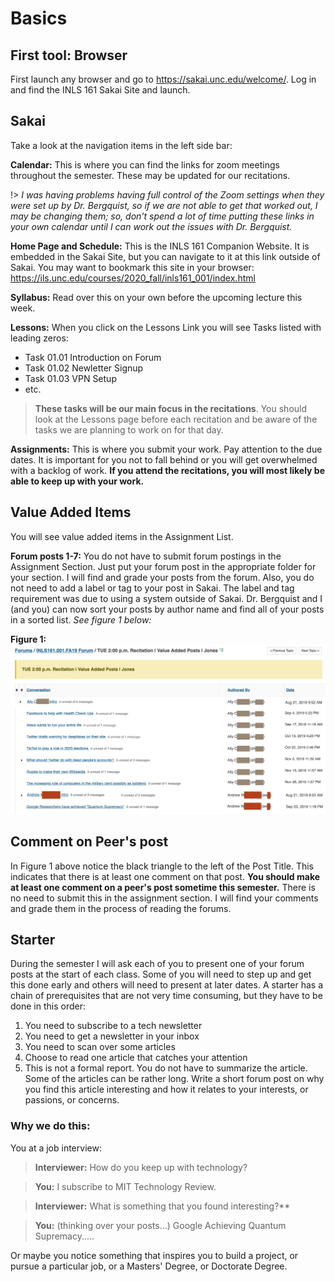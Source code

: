 # Basics

## First tool: Browser

First launch any browser and go to <https://sakai.unc.edu/welcome/>. Log in and find the INLS 161 Sakai Site and launch.

## Sakai

Take a look at the navigation items in the left side bar:

**Calendar:** This is where you can find the links for zoom meetings throughout the semester. These may be updated for our recitations.

!> *I was having problems having full control of the Zoom settings when they were set up by Dr. Bergquist, so if we are not able to get that worked out, I may be changing them; so, don't spend a lot of time putting these links in your own calendar until I can work out the issues with Dr. Bergquist.*

**Home Page and Schedule:** This is the INLS 161 Companion Website. It is embedded in the Sakai Site, but you can navigate to it at this link outside of Sakai. You may want to bookmark this site in your browser: <https://ils.unc.edu/courses/2020_fall/inls161_001/index.html>

**Syllabus:** Read over this on your own before the upcoming lecture this week.

**Lessons:** When you click on the Lessons Link you will see Tasks listed with leading zeros:

* Task 01.01 Introduction on Forum
* Task 01.02 Newletter Signup
* Task 01.03 VPN Setup
* etc.

> **These tasks will be our main focus in the recitations**. You should look at the Lessons page before each recitation and be aware of the tasks we are planning to work on for that day.

**Assignments:** This is where you submit your work. Pay attention to the due dates. It is important for you not to fall behind or you will get overwhelmed with a backlog of work. **If you attend the recitations, you will most likely be able to keep up with your work.**

## Value Added Items
You will see value added items in the Assignment List.

**Forum posts 1-7:** You do not have to submit forum postings in the Assignment Section. Just put your forum post in the appropriate folder for your section. I will find and grade your posts from the forum. Also, you do not need to add a label or tag to your post in Sakai. The label and tag requirement was due to using a system outside of Sakai. Dr. Bergquist and I (and you) can now sort your posts by author name and find all of your posts in a sorted list. *See figure 1 below:*

**Figure 1:**
![forum post image](images/forum-posts.jpg)

## Comment on Peer's post

In Figure 1 above notice the black triangle to the left of the Post Title. This indicates that there is at least one comment on that post. **You should make at least one comment on a peer's post sometime this semester.**  There is no need to submit this in the assignment section. I will find your comments and grade them in the process of reading the forums.

## Starter
During the semester I will ask each of you to present one of your forum posts at the start of each class. Some of you will need to step up and get this done early and others will need to present at later dates. A starter has a chain of prerequisites that are not very time consuming, but they have to be done in this order:

1. You need to subscribe to a tech newsletter
2. You need to get a newsletter in your inbox
3. You need to scan over some articles
4. Choose to read one article that catches your attention
5. This is not a formal report. You do not have to summarize the article. Some of the articles can be rather long. Write a short forum post on why you find this article interesting and how it relates to your interests, or passions, or concerns.

### Why we do this:

You at a job interview:

> **Interviewer:** How do you keep up with technology?

> **You:** I subscribe to MIT Technology Review.

> **Interviewer:** What is something that you found interesting?**

> **You:** (thinking over your posts...) Google Achieving Quantum Supremacy.....

Or maybe you notice something that inspires you to build a project, or pursue a particular job, or a Masters' Degree, or Doctorate Degree.
